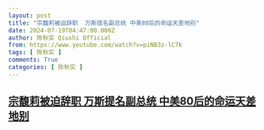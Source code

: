```yaml
---
layout: post
title: "宗馥莉被迫辞职  万斯提名副总统 中美80后的命运天差地别"
date: 2024-07-19T04:47:00.000Z
author: 陈秋实 Qiushi Official
from: https://www.youtube.com/watch?v=piNB3z-lC7k
tags: [ 陈秋实 ]
comments: True
categories: [ 陈秋实 ]
---
```

<!--1721364420000-->
[宗馥莉被迫辞职  万斯提名副总统 中美80后的命运天差地别](https://www.youtube.com/watch?v=piNB3z-lC7k)
------

<div>

</div>

